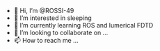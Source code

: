 - 👋 Hi, I’m @ROSSI-49
- 👀 I’m interested in sleeping
- 🌱 I’m currently learning ROS and lumerical FDTD
- 💞️ I’m looking to collaborate on ...
- 📫 How to reach me ...

<!---
ROSSI-49/ROSSI-49 is a ✨ special ✨ repository because its `README.md` (this file) appears on your GitHub profile.
You can click the Preview link to take a look at your changes.
--->

